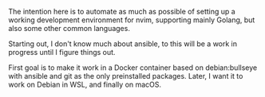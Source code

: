The intention here is to automate as much as possible of setting up a working development environment for nvim, supporting mainly Golang, but also some other common languages.

Starting out, I don't know much about ansible, to this will be a work in progress until I figure things out.

First goal is to make it work in a Docker container based on debian:bullseye with ansible and git as the only preinstalled packages.
Later, I want it to work on Debian in WSL, and finally on macOS.

